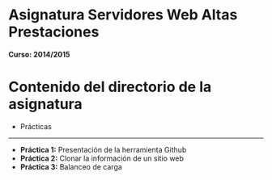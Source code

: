 # Asignatura Servidores Web Altas Prestaciones
**Curso: 2014/2015**

Contenido del directorio de la asignatura
==================

- Prácticas
-------------------
  + **Práctica 1:** Presentación de la herramienta Github
  + **Práctica 2:** Clonar la información de un sitio web
  + **Práctica 3:** Balanceo de carga
